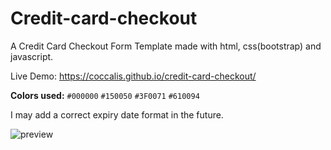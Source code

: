 # Credit-card-checkout
A Credit Card Checkout Form Template made with html, css(bootstrap) and javascript.

Live Demo: https://coccalis.github.io/credit-card-checkout/

**Colors used:** `#000000` `#150050` `#3F0071` `#610094`

I may add a correct expiry date format in the future.

![preview](https://user-images.githubusercontent.com/29844061/180825596-296c191c-47dd-4c6d-82e8-692a1761ec34.png)
